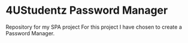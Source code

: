 # 4UStudentz Password Manager
Repository for my SPA project
For this project I have chosen to create a Password Manager.
